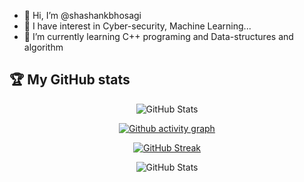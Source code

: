 - 👋 Hi, I’m @shashankbhosagi
- 👀 I have interest in Cyber-security, Machine Learning...
- 🌱 I’m currently learning C++ programing and Data-structures and algorithm

<!---
shashankbhosagi/shashankbhosagi is a ✨ special ✨ repository because its `README.md` (this file) appears on your GitHub profile.
You can click the Preview link to take a look at your changes.
--->


## 🏆 My GitHub stats
<div align="center">

![GitHub Stats](https://github-readme-stats.vercel.app/api?username=shashankbhosagi&theme=dark&show_icons=true)
  
[![Github activity graph](https://github-readme-activity-graph.cyclic.app/graph?username=shashankbhosagi&theme=react-dark)](https://github.com/shashankbhosagi/github-readme-activity-graph)

[![GitHub Streak](https://github-readme-streak-stats.herokuapp.com?user=shashankbhosagi&theme=dark&border_radius=10)](https://git.io/streak-stats)

![GitHub Stats](https://github-readme-stats.vercel.app/api/top-langs/?username=shashankbhosagi&theme=tokyonight&layout=compact&langs_count=8&hide_border=true&text_color=#fff)
  
<!-- ![trophy](https://github-profile-trophy.vercel.app/?username=shashankbhosagi&theme=onedark&column=7&margin-w=15&margin-h=15)
<div/> -->
